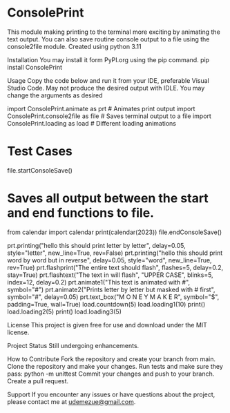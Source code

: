 # ConsolePrint
This module making printing to the terminal more exciting by animating the text output.
You can also save routine console output to a file using the console2file module.
Created using python 3.11

Installation
You may install it form PyPI.org using the pip command.
pip install ConsolePrint

Usage
Copy the code below and run it from your IDE, preferable Visual Studio Code.  May not produce the desired output with IDLE.
You may change the arguments as desired

import ConsolePrint.animate as prt       # Animates print output
import ConsolePrint.console2file as file  # Saves terminal output to a file
import ConsolePrint.loading as load        # Different loading animations

# Test Cases
file.startConsoleSave()
# Saves all output between the start and end functions to file.
from calendar import calendar
print(calendar(2023))
file.endConsoleSave()

prt.printing("hello this should print letter by letter", delay=0.05, style="letter", new_line=True, rev=False)
prt.printing("hello this should print word by word but in reverse", delay=0.05, style="word", new_line=True, rev=True)
prt.flashprint("The entire text should flash", flashes=5, delay=0.2, stay=True)
prt.flashtext("The text in  will flash", "UPPER CASE", blinks=5, index=12, delay=0.2)
prt.animate1("This text is animated with #", symbol="#")
prt.animate2("Prints letter by letter but masked with # first", symbol="#", delay=0.05)
prt.text_box("M O N E Y  M A K E R", symbol="$", padding=True, wall=True)
load.countdown(5)
load.loading1(10)
print()
load.loading2(5)
print()
load.loading3(5)

License
This project is given free for use and download under the MIT license.

Project Status
Still undergoing enhancements.

How to Contribute
Fork the repository and create your branch from main.
Clone the repository and make your changes.
Run tests and make sure they pass: python -m unittest
Commit your changes and push to your branch.
Create a pull request.

Support
If you encounter any issues or have questions about the project, please contact me at udemezue@gmail.com.

